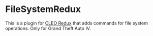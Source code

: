 # FileSystemRedux

This is a plugin for [CLEO Redux](https://github.com/cleolibrary/CLEO-Redux) that adds commands for file system operations. Only for Grand Theft Auto IV.